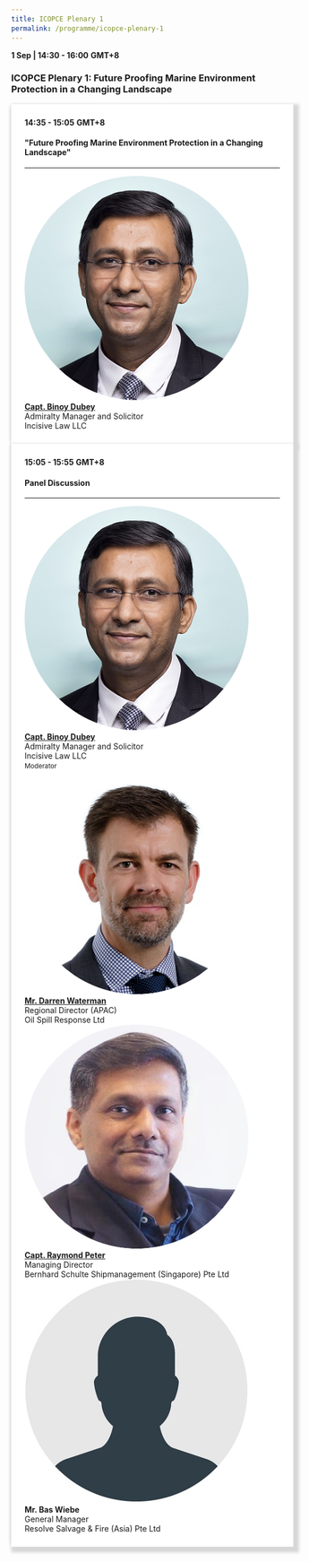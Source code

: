 ```yaml
---
title: ICOPCE Plenary 1
permalink: /programme/icopce-plenary-1
---
```

<div>
  <b>1 Sep | 14:30 - 16:00</b>&nbsp;<b>GMT+8</b>
  <h3>ICOPCE Plenary 1: Future Proofing Marine Environment Protection in a Changing Landscape</h3>
</div>
<section>
  <div class="bp-container is-fluid">
    <div class="row">
      <div class="col is-full"> 
        <div class="row">
          <div class="col is-12">
            <div class="border bg-light h-100 position-relative">
              <div class="p-4">
                <div class="programme-time"><b>14:35 - 15:05</b>&nbsp;<b>GMT+8</b></div>
                <h4 class="programme-title">"Future Proofing Marine Environment Protection in a Changing Landscape"</h4> 
                <div class="programme-description readmore"></div>
                <hr class="my-3 border-primary">
                <div class="speakers px-2">
                  <div class="row">
                    <div class="col is-6 prog-speaker">
                      <div class="row">
                        <div class="col is-4">
                          <img class="speaker-image mb-4" alt="Capt. Binoy Dubey" src="images/speakers/Binoy-Dubey.png">
                        </div>
                        <div class="col is-8">
                          <div class="speaker-name text-ellipsis">
                            <a rel="noopener" class="speaker-name text-ellipsis" href="/Capt-Binoy-Dubey"><b>Capt. Binoy Dubey</b></a>
                          </div>
                          <div class="text-ellipsis speaker-position">Admiralty Manager and Solicitor</div>
                          <div class="text-ellipsis speaker-company">Incisive Law LLC</div>
                        </div>
                      </div>
                    </div>
                  </div>
                </div>
              </div>
            </div>
          </div>
        </div>
      </div>
    </div>
  </div>
</section>
<section>
  <div class="bp-container is-fluid">
    <div class="row">
      <div class="col is-full"> 
        <div class="row">
          <div class="col is-12">
            <div class="border bg-light h-100 position-relative">
              <div class="p-4">
                <div class="programme-time"><b>15:05 - 15:55</b>&nbsp;<b>GMT+8</b></div>
                <h4 class="programme-title">Panel Discussion</h4>
                <div class="programme-description readmore">
                </div>
                <hr class="my-3 border-primary">
                <div class="speakers px-2">
                  <div class="row">
                    <div class="col is-6 prog-speaker">
                      <div class="row">
                        <div class="col is-4">
                          <img class="speaker-image mb-4" alt="Capt. Binoy Dubey" src="images/speakers/Binoy-Dubey.png">
                        </div>
                        <div class="col is-8">
                          <div class="speaker-name text-ellipsis">
                            <a rel="noopener" class="speaker-name text-ellipsis" href="/Capt-Binoy-Dubey"><b>Capt. Binoy Dubey</b></a>
                          </div>
                          <div class="text-ellipsis speaker-position">Admiralty Manager and Solicitor</div>
                          <div class="text-ellipsis speaker-company">Incisive Law LLC</div>
                          <div class="speaker-role text-ellipsis text-muted">
                            <small>Moderator</small>
                          </div>
                        </div>
                      </div>
                    </div>
                    <div class="col is-6 prog-speaker"></div>
                  </div>
                  <div class="row">
                    <div class="col is-6 prog-speaker">
                      <div class="row">
                        <div class="col is-4">
                          <img class="speaker-image mb-4" alt="Mr. Darren Waterman" src="images/speakers/Darren-Waterman.png">
                        </div>
                        <div class="col is-8">
                          <div class="speaker-name text-ellipsis">
                            <a rel="noopener" class="speaker-name text-ellipsis" href="/Mr-Darren-Waterman"><b>Mr. Darren Waterman</b></a>
                          </div>
                          <div class="text-ellipsis speaker-position">Regional Director (APAC)</div>
                          <div class="text-ellipsis speaker-company">Oil Spill Response Ltd</div>
                        </div>
                      </div>
                    </div>
                    <div class="col is-6 prog-speaker">
                      <div class="row">
                        <div class="col is-4">
                          <img class="speaker-image mb-4" alt="Capt. Raymond Peter" src="images/speakers/Raymond-Peter.png">
                        </div>
                        <div class="col is-8">
                          <div class="speaker-name text-ellipsis">
                            <a rel="noopener" class="speaker-name text-ellipsis" href="/Capt-Raymond-Peter"><b>Capt. Raymond Peter</b></a>
                          </div>
                          <div class="text-ellipsis speaker-position">Managing Director</div>
                          <div class="text-ellipsis speaker-company">Bernhard Schulte Shipmanagement (Singapore) Pte Ltd</div>
                        </div>
                      </div>
                    </div>
                  </div>
                  <div class="row">
                    <div class="col is-6 prog-speaker">
                      <div class="row">
                        <div class="col is-4">
                          <img class="speaker-image mb-4" alt="Mr. Bas Weibe" src="images/speakers/Speaker_Silhouette2.jpg">
                        </div>
                        <div class="col is-8">
                          <div class="speaker-name text-ellipsis">
                            <a rel="noopener" class="speaker-name text-ellipsis" href="/Mr-Bas-Wiebe"></a><b>Mr. Bas Wiebe</b>
                          </div>
                          <div class="text-ellipsis speaker-position">
                            General Manager                 
                          </div>
                          <div class="text-ellipsis speaker-company">
                           Resolve Salvage &amp; Fire (Asia) Pte Ltd
                         </div>
                       </div>
                     </div>
                   </div>
                    <div class="col is-6 prog-speaker"></div>
                  </div>
                </div>
              </div>
            </div>
          </div>
        </div>
      </div>
    </div>
  </div>
</section>

<style type="text/css"> 
    .is-left{
      text-align: left;
    }
    .content h4{
      font-weight: 500; 
      color: #337B9A !important;
      margin-top: 1rem;
    }
    .bg-light {
      background-color: #fff !important;
      box-shadow: 5px 5px 5px 5px rgb(215 215 215), -5px 0 6px -4px rgb(215 215 215);
    }
    .p-4 {
      padding: 1.5rem!important;
    }
  .content a {text-decoration:none;}
  .content h3 { margin-top: 1rem;}
</style>